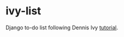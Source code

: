 # ivy-list
Django to-do list following Dennis Ivy [tutorial](https://www.youtube.com/watch?v=llbtoQTt4qw).
